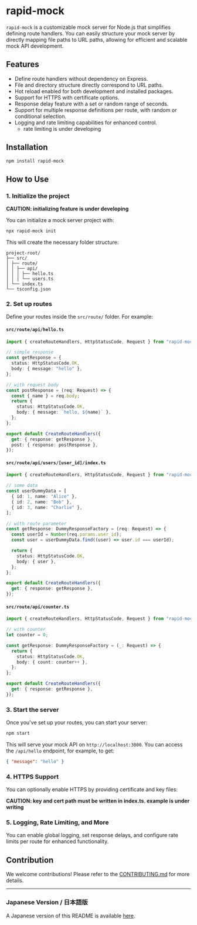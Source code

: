 # rapid-mock

`rapid-mock` is a customizable mock server for Node.js that simplifies defining route handlers. You can easily structure your mock server by directly mapping file paths to URL paths, allowing for efficient and scalable mock API development.

## Features

- Define route handlers without dependency on Express.
- File and directory structure directly correspond to URL paths.
- Hot reload enabled for both development and installed packages.
- Support for HTTPS with certificate options.
- Response delay feature with a set or random range of seconds.
- Support for multiple response definitions per route, with random or conditional selection.
- Logging and rate limiting capabilities for enhanced control.
  - rate limiting is under developing

## Installation

```bash
npm install rapid-mock
```

## How to Use

### 1. Initialize the project

**CAUTION: initializing feature is under developing**

You can initialize a mock server project with:

```bash
npx rapid-mock init
```

This will create the necessary folder structure:

```text
project-root/
├── src/
│ ├── route/
│ │ ├── api/
│ │ │ ├── hello.ts
│ │ │ └── users.ts
│ └── index.ts
└── tsconfig.json
```

### 2. Set up routes

Define your routes inside the `src/route/` folder. For example:

#### `src/route/api/hello.ts`

```typescript
import { createRouteHandlers, HttpStatusCode, Request } from "rapid-mock";

// simple response
const getResponse = {
  status: HttpStatusCode.OK,
  body: { message: "hello" },
};

// with request body
const postResponse = (req: Request) => {
  const { name } = req.body;
  return {
    status: HttpStatusCode.OK,
    body: { message: `hello, ${name}` },
  };
};

export default CreateRouteHandlers({
  get: { response: getResponse },
  post: { response: postResponse },
});
```

#### `src/route/api/users/[user_id]/index.ts`

```typescript
import { createRouteHandlers, HttpStatusCode, Request } from "rapid-mock";

// some data
const userDummyData = [
  { id: 1, name: "Alice" },
  { id: 2, name: "Bob" },
  { id: 3, name: "Charlie" },
];

// with route parameter
const getResponse: DummyResponseFactory = (req: Request) => {
  const userId = Number(req.params.user_id);
  const user = userDummyData.find((user) => user.id === userId);

  return {
    status: HttpStatusCode.OK,
    body: { user },
  };
};

export default CreateRouteHandlers({
  get: { response: getResponse },
});
```

#### `src/route/api/counter.ts`

```typescript
import { createRouteHandlers, HttpStatusCode, Request } from "rapid-mock";

// with counter
let counter = 0;

const getResponse: DummyResponseFactory = (_: Request) => {
  return {
    status: HttpStatusCode.OK,
    body: { count: counter++ },
  };
};

export default CreateRouteHandlers({
  get: { response: getResponse },
});
```

### 3. Start the server

Once you've set up your routes, you can start your server:

```bash
npm start
```

This will serve your mock API on `http://localhost:3000`. You can access the `/api/hello` endpoint, for example, to get:

```json
{ "message": "hello" }
```

### 4. HTTPS Support

You can optionally enable HTTPS by providing certificate and key files:

**CAUTION: key and cert path must be written in index.ts. example is under writing**

### 5. Logging, Rate Limiting, and More

You can enable global logging, set response delays, and configure rate limits per route for enhanced functionality.

## Contribution

We welcome contributions! Please refer to the [CONTRIBUTING.md](CONTRIBUTING.md) for more details.

---

### Japanese Version / 日本語版

A Japanese version of this README is available [here](README.ja.md).
